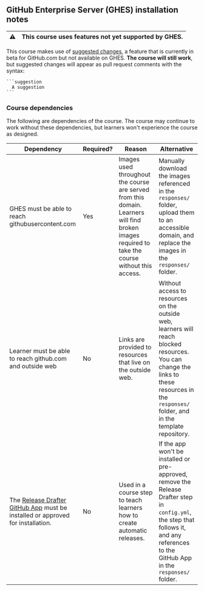 ## GitHub Enterprise Server (GHES) installation notes

⚠️ | This course uses features not yet supported by GHES.
--- | ---

This course makes use of [suggested changes](https://github.blog/changelog/2018-10-16-suggested-changes/), a feature that is currently in beta for GitHub.com but not available on GHES. **The course will still work**, but suggested changes will appear as pull request comments with the syntax:

    ```suggestion
      A suggestion
    ```

### Course dependencies

The following are dependencies of the course. The course may continue to work without these dependencies, but learners won't experience the course as designed.

| Dependency                                                                                                                      | Required? | Reason                                                                                                                                           | Alternative                                                                                                                                                                                    |
|---------------------------------------------------------------------------------------------------------------------------------|-----------|--------------------------------------------------------------------------------------------------------------------------------------------------|------------------------------------------------------------------------------------------------------------------------------------------------------------------------------------------------|
| GHES must be able to reach githubusercontent.com                                                                                | Yes       | Images used throughout the course are served from this domain. Learners will find broken images required to take the course without this access. | Manually download the images referenced in the `responses/` folder, upload them to an accessible domain, and replace the images in the `responses/` folder.                                    |
| Learner must be able to reach github.com and outside web                                                                        | No        | Links are provided to resources that live on the outside web.                                                                                    | Without access to resources on the outside web, learners will reach blocked resources. You can change the links to these resources in the `responses/` folder, and in the template repository. |
| The [Release Drafter GitHub App](https://github.com/toolmantim/release-drafter) must be installed or approved for installation. | No        | Used in a course step to teach learners how to create automatic releases.                                                                        | If the app won't be installed or pre-approved, remove the Release Drafter step in `config.yml`, the step that follows it, and any references to the GitHub App in the `responses/` folder.     |